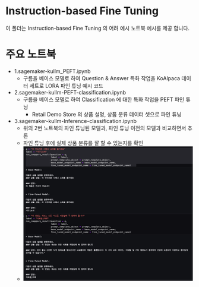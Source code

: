 # Instruction-based Fine Tuning
이 폴더는 Instruction-based Fine Tuning 의 어려 예시 노트북 예시를 제공 합니다.

# 주요 노트북

- 1.sagemaker-kullm_PEFT.ipynb
    - 구름을 베이스 모델로 하여 Question & Answer 특화 작업을  KoAlpaca 데이터 세트로 LORA 파인 튜닝 예시 코드
- 2.sagemaker-kullm-PEFT-classification.ipynb
    - 구름을 베이스 모델로 하여 Classification 에 대한 특화 작업을 PEFT 파인 튜닝
        - Retail Demo Store 의 상품 설명, 상품 분류 데이터 셋으로 파인 튜닝
- 3.sagemaker-kullm-Inference-classification.ipynb
    - 위의 2번 노트북의 파인 튜닝된 모델과, 파인 튜닝 이전의 모델과 비교하면서 추론
    - 파인 튜닝 후에 실제 상품 분류를 잘 할 수 있는지를 확인
    - ![classify.png](img/classify.png)
